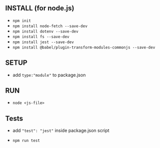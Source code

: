 ## INSTALL (for node.js)

- `npm init`
- `npm install node-fetch --save-dev`
- `npm install dotenv --save-dev`
- `npm install fs --save-dev`
- `npm install jest --save-dev`
- `npm install @babel/plugin-transform-modules-commonjs --save-dev`

## SETUP

- add `type:"module"` to package.json

## RUN

- `node <js-file>`

## Tests

- add `"test": "jest"` inside package.json script

- `npm run test`
